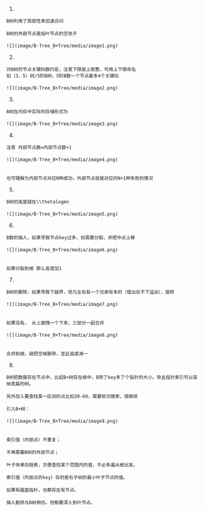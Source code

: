 1. 

    B树利用了局部性来加速访问

    B树的外部节点是指叶节点的空孩子

    ![](image/B-Tree_B+Tree/media/image1.png)


2. 

    对B树的节点关键码数约定，注意下限是上取整，可用上下限命名
    如（3，5）树/5阶B树，5阶B数一个节点最多4个关键码

    ![](image/B-Tree_B+Tree/media/image2.png)


3. 

    B树在内存中实际的存储形式为

    ![](image/B-Tree_B+Tree/media/image3.png)


4. 

    注意 外部节点数=内部节点数+1

    ![](image/B-Tree_B+Tree/media/image4.png)


    也可理解为内部节点对应N种成功，外部节点就是对应的N+1种失败的情况

5. 

    B树的高度就在\\thetalogmn

    ![](image/B-Tree_B+Tree/media/image5.png)


6. 

    B数的插入，如果导致节点key过多，则需要分裂，并把中点上移

    ![](image/B-Tree_B+Tree/media/image6.png)


    如果分裂到根 那么高度加1

7. 

    B树的删除，如果导致下越界，但凡左右有一个兄弟有多的（借出后不下溢出），旋转

    ![](image/B-Tree_B+Tree/media/image7.png)


    如果没有， 从上面拽一个下来，三部分一起合并

    ![](image/B-Tree_B+Tree/media/image8.png)


    合并到根，就把空根删除，至此高度减一

8. 

    B树把数据存在节点中，比起B+树存在根中，B除了key多了个指针的大小。除去指针索引可以容纳宽扁的树。

    另外加入要查找某一区间的点比如20-60，需要依次搜索，很麻烦

    引入B+树：

    ![](image/B-Tree_B+Tree/media/image9.png)


    索引值（内部点）不重复；

    不再需要B树的外部节点；

    叶子块单向链表，方便查找某个范围内的值，不必多遍从根出发。

    索引值（内部点的key）存的是右子树的最小叶子节点的值。

    如果有磁盘指针，也都存在有节点。

    插入删除与B树相仿。但都要深入到叶节点。
